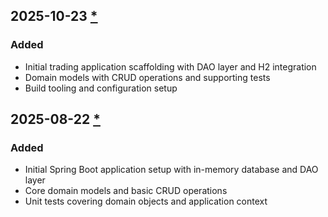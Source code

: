 ## 2025-10-23 [*](https://github.com/David-Parry/trader/pull/9)

### Added
- Initial trading application scaffolding with DAO layer and H2 integration
- Domain models with CRUD operations and supporting tests
- Build tooling and configuration setup

## 2025-08-22 [*](https://github.com/David-Parry/trader/pull/1)

### Added
- Initial Spring Boot application setup with in-memory database and DAO layer
- Core domain models and basic CRUD operations
- Unit tests covering domain objects and application context